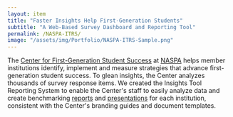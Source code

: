 ```yaml
---
layout: item
title: "Faster Insights Help First-Generation Students"
subtitle: "A Web-Based Survey Dashboard and Reporting Tool"
permalink: /NASPA-ITRS/
image: "/assets/img/Portfolio/NASPA-ITRS-Sample.png"
---
```


The [Center for First-Generation Student Success](https://firstgen.naspa.org/) at [NASPA](https://www.naspa.org/) helps member institutions identify, implement and measure strategies that advance first-generation student success. To glean insights, the Center analyzes thousands of survey response items. We created the Insights Tool Reporting System to enable the Center's staff to easily analyze data and create benchmarking [reports](/assets/ITRS-Benchmarking-Report-Sample.pdf) and [presentations](/assets/ITRS-Benchmarking-Presentation-Sample.pdf) for each institution, consistent with the Center's branding guides and document templates.

